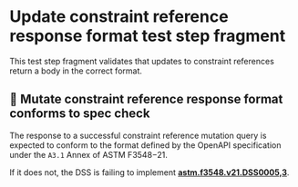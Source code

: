 # Update constraint reference response format test step fragment

This test step fragment validates that updates to constraint references return a body in the correct format.

## 🛑 Mutate constraint reference response format conforms to spec check

The response to a successful constraint reference mutation query is expected to conform to the format defined by the OpenAPI specification under the `A3.1` Annex of ASTM F3548−21.

If it does not, the DSS is failing to implement **[astm.f3548.v21.DSS0005,3](../../../../../../../requirements/astm/f3548/v21.md)**.
